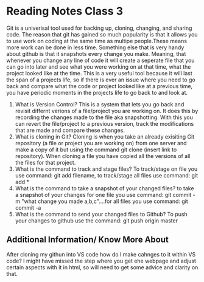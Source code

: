 # Reading Notes Class 3

Git is a univerisal tool used for backing up, cloning, changing, and sharing code. The reason that git has gained so much popularity is that it allows you to use work on coding at the same time as multipe people.These means more work can be done in less time. Something else that is very handy about github is that it snapshots every change you make. Meaning, that whenever you change any line of code it will create a seperate file that you can go into later and see what you were working on at that time, what the project looked like at the time. This is a very useful tool because it will last the span of a projects life, so if there is ever an issue where you need to go back and compare what the code or project looked like at a previous time, you have periodic moments in the projects life to go back to and look at.

1. What is Version Control? This is a system that lets you go back and revisit differnt verions of a file/project you are working on. It does this by recording the changes made to the file aka snapshotting. With this you can revert the file/project to a previous version, track the modifications that are made and compare these changes. 
2. What is cloning in Git? Cloning is when you take an already exisiting Git repository (a file or project you are working on) from one server and make a copy of it but using the command git clone (insert link to repository). When cloning a file you have copied all the versions of all the files for that project. 
3. What is the command to track and stage files? To track/stage on file you use command: git add filename, to track/stage all files use command: git add *
4. What is the command to take a snapshot of your changed files? to take a snapshot of your changes for one file you use command: git commit -m "what change you made a,b,c"....for all files you use command: git commit -a
5. What is the command to send your changed files to Github? To push your changes to github use the command: git push origin master


## Additional Information/ Know More About

After cloning my githun into VS code how do I make cahnges to it within VS code?
I might have missed the step where you get ehe webpage and adjust certain aspects with it in html, so will need to get some advice and clarity on that.


